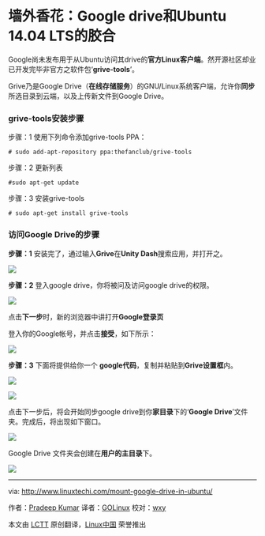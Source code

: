 墙外香花：Google drive和Ubuntu 14.04 LTS的胶合
================================================================================
Google尚未发布用于从Ubuntu访问其drive的**官方Linux客户端**。然开源社区却业已开发完毕非官方之软件包‘**grive-tools**’。

Grive乃是Google Drive（**在线存储服务**）的GNU/Linux系统客户端，允许你**同步**所选目录到云端，以及上传新文件到Google Drive。

### grive-tools安装步骤 ###

步骤：1 使用下列命令添加grive-tools PPA：

    # sudo add-apt-repository ppa:thefanclub/grive-tools

步骤：2 更新列表

    #sudo apt-get update

步骤：3 安装grive-tools

    # sudo apt-get install grive-tools 

### 访问Google Drive的步骤 ###

**步骤：1** 安装完了，通过输入**Grive**在**Unity Dash**搜索应用，并打开之。

![](http://www.linuxtechi.com/wp-content/uploads/2014/09/access-grive-setup-1.jpg)

**步骤：2** 登入google drive，你将被问及访问google drive的权限。 

![](http://www.linuxtechi.com/wp-content/uploads/2014/09/gdrive.png)

点击**下一步**时，新的浏览器中讲打开**Google登录页**

登入你的Google帐号，并点击**接受**，如下所示：

![](http://www.linuxtechi.com/wp-content/uploads/2014/09/thrid-party-grive.png)

**步骤：3** 下面将提供给你一个 **google代码**，复制并粘贴到**Grive设置框**内。

![](http://www.linuxtechi.com/wp-content/uploads/2014/09/gdrive-code-1.jpg)

![](http://www.linuxtechi.com/wp-content/uploads/2014/09/code-in-grive-1.jpg)

点击下一步后，将会开始同步google drive到你**家目录**下的‘**Google Drive**’文件夹。完成后，将出现如下窗口。

![](http://www.linuxtechi.com/wp-content/uploads/2014/09/grive-installation-completed.png)

Google Drive 文件夹会创建在**用户的主目录**下。

![](http://www.linuxtechi.com/wp-content/uploads/2014/09/google-drive-folder-1.jpg)

--------------------------------------------------------------------------------

via: http://www.linuxtechi.com/mount-google-drive-in-ubuntu/

作者：[Pradeep Kumar][a]
译者：[GOLinux](https://github.com/GOLinux)
校对：[wxy](https://github.com/wxy)

本文由 [LCTT](https://github.com/LCTT/TranslateProject) 原创翻译，[Linux中国](http://linux.cn/) 荣誉推出

[a]:http://www.linuxtechi.com/author/pradeep/
